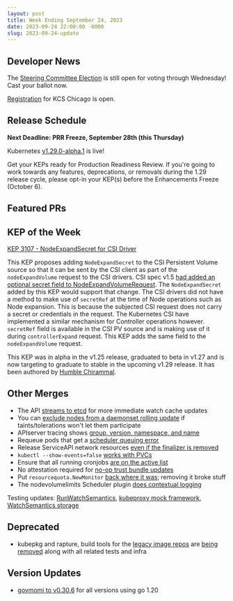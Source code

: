 ```yaml
---
layout: post
title: Week Ending September 24, 2023
date: 2023-09-24 22:00:00 -0000
slug: 2023-09-24-update
---
```


## Developer News

The [Steering Committee Election](https://elections.k8s.io/app/elections/steering---2023) is still open for voting through Wednesday!  Cast your ballot now.

[Registration](https://www.kubernetes.dev/events/2023/kcsna/registration/) for KCS Chicago is open.

## Release Schedule

**Next Deadline: PRR Freeze, September 28th (this Thursday)**

Kubernetes [v1.29.0-alpha.1](https://groups.google.com/a/kubernetes.io/g/dev/c/UJiXsyHyeFI/m/dy0TuHE1AAAJ) is live!

Get your KEPs ready for Production Readiness Review. If you're going to work towards any features, deprecations, or removals during the 1.29 release cycle, please opt-in your KEP(s) before the Enhancements Freeze (October 6). 

## Featured PRs


## KEP of the Week

[KEP 3107 - NodeExpandSecret for CSI Driver](https://github.com/kubernetes/enhancements/tree/master/keps/sig-storage/3107-csi-nodeexpandsecret)

This KEP proposes adding `NodeExpandSecret` to the CSI Persistent Volume source so that it can be sent by the CSI client as part of the `nodeExpandVolume` request to the CSI drivers. CSI spec v1.5 [had added an optional secret field to NodeExpandVolumeRequest](https://github.com/container-storage-interface/spec/pull/457). The `NodeExpandSecret` added by this KEP would support that change. The CSI drivers did not have a method to make use of `secretRef` at the time of Node operations such as Node expansion. This is because the subjected CSI request does not carry a secret or credentials in the request. The Kubernetes CSI have implemented a similar mechanism for Controller operations however. `secretRef` field is available in the CSI PV source and is making use of it during `controllerExpand` request. This KEP adds the same field to the `nodeExpandVolume` request.

This KEP was in alpha in the v1.25 release, graduated to beta in v1.27 and is now targeting to graduate to stable in the upcoming v1.29 release. It has been authored by [Humble Chirammal](https://github.com/humblec).

## Other Merges

* The API [streams to etcd](https://github.com/kubernetes/kubernetes/pull/119557) for more immediate watch cache updates
* You can [exclude nodes from a daemonset rolling update](https://github.com/kubernetes/kubernetes/pull/119317) if taints/tolerations won't let them participate
* APIserver tracing shows [group, version, namespace, and name](https://github.com/kubernetes/kubernetes/pull/120388)
* Requeue pods that get a [scheduler queuing error](https://github.com/kubernetes/kubernetes/pull/119290)
* Release ServiceAPI network resources [even if the finalizer is removed](https://github.com/kubernetes/kubernetes/pull/120623)
* `kubectl --show-events=false` [works with PVCs](https://github.com/kubernetes/kubernetes/pull/120380)
* Ensure that all running cronjobs [are on the active list](https://github.com/kubernetes/kubernetes/pull/120649)
* No attestation required for [no-op trust bundle updates](https://github.com/kubernetes/kubernetes/pull/120779)
* Put `resourcequota.NewMonitor` [back where it was](https://github.com/kubernetes/kubernetes/pull/120777); removing it broke stuff
* The nodevolumelimits Scheduler plugin [does contextual logging](https://github.com/kubernetes/kubernetes/pull/116884)

Testing updates: [RunWatchSemantics](https://github.com/kubernetes/kubernetes/pull/120807), [kubeproxy mock framework](https://github.com/kubernetes/kubernetes/pull/120723), [WatchSemantics storage](https://github.com/kubernetes/kubernetes/pull/120695)

## Deprecated

* kubepkg and rapture, build tools for the [legacy image repos](https://kubernetes.io/blog/2023/08/31/legacy-package-repository-deprecation) are [being removed](https://github.com/kubernetes/release/issues/3265) along with all related tests and infra

## Version Updates

* [govmomi to v0.30.6](https://github.com/kubernetes/kubernetes/pull/120736) for all versions using go 1.20
